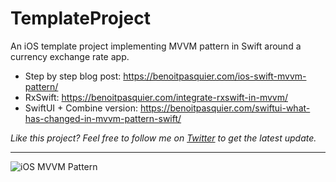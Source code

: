 # TemplateProject
An iOS template project implementing MVVM pattern in Swift around a currency exchange rate app.

* Step by step blog post: https://benoitpasquier.com/ios-swift-mvvm-pattern/
* RxSwift: https://benoitpasquier.com/integrate-rxswift-in-mvvm/
* SwiftUI + Combine version: https://benoitpasquier.com/swiftui-what-has-changed-in-mvvm-pattern-swift/

_Like this project? Feel free to follow me on [Twitter](https://benoitpasquier.com/benoitpasquier_) to get the latest update._

---

![iOS MVVM Pattern](https://benoitpasquier.com/images/2018/01/ios-swift-mvvm-pattern-sample.png)
